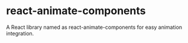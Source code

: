 # react-animate-components
A React library named as react-animate-components for easy animation integration.
